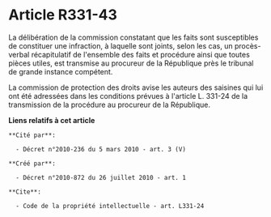 # Article R331-43

La délibération de la commission constatant que les faits sont susceptibles de constituer une infraction, à laquelle sont
joints, selon les cas, un procès-verbal récapitulatif de l'ensemble des faits et procédure ainsi que toutes pièces utiles,
est transmise au procureur de la République près le tribunal de grande instance compétent. 

La commission de protection des droits avise les auteurs des saisines qui lui ont été adressées dans les conditions prévues à
l'article L. 331-24 de la transmission de la procédure au procureur de la République.

**Liens relatifs à cet article**

	**Cité par**:

	  - Décret n°2010-236 du 5 mars 2010 - art. 3 (V)

	**Créé par**:

	  - Décret n°2010-872 du 26 juillet 2010 - art. 1

	**Cite**:

	  - Code de la propriété intellectuelle - art. L331-24
